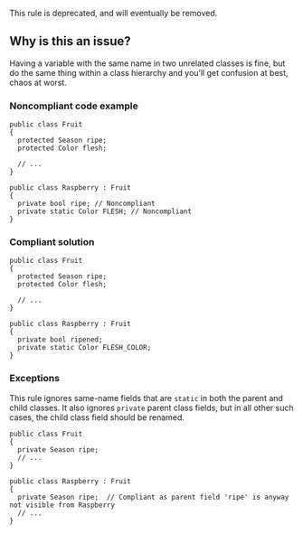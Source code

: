 This rule is deprecated, and will eventually be removed.

## Why is this an issue?

Having a variable with the same name in two unrelated classes is fine, but do the same thing within a class hierarchy and you’ll get confusion at
best, chaos at worst.

### Noncompliant code example

    public class Fruit
    {
      protected Season ripe;
      protected Color flesh;
    
      // ...
    }
    
    public class Raspberry : Fruit
    {
      private bool ripe; // Noncompliant
      private static Color FLESH; // Noncompliant
    }

### Compliant solution

    public class Fruit
    {
      protected Season ripe;
      protected Color flesh;
    
      // ...
    }
    
    public class Raspberry : Fruit
    {
      private bool ripened;
      private static Color FLESH_COLOR;
    }

### Exceptions

This rule ignores same-name fields that are `static` in both the parent and child classes. It also ignores `private` parent
class fields, but in all other such cases, the child class field should be renamed.

    public class Fruit
    {
      private Season ripe;
      // ...
    }
    
    public class Raspberry : Fruit
    {
      private Season ripe;  // Compliant as parent field 'ripe' is anyway not visible from Raspberry
      // ...
    }